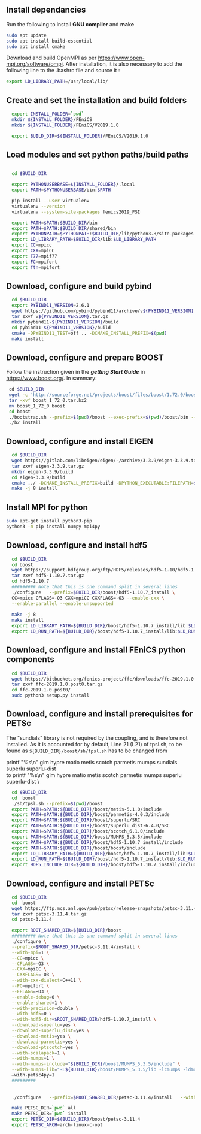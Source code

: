Install dependancies 
--------------------------------------------- 
Run the following to install **GNU compiler** and **make**
```bash
sudo apt update
sudo apt install build-essential
sudo apt install cmake
```
Download and build OpenMPI  as per https://www.open-mpi.org/software/ompi. After installation, it is also necessary to add the following line to the .bashrc file and source it :
```bash
export LD_LIBRARY_PATH=/usr/local/lib/
```


Create and set the installation and build folders
---------------------------------------------
```bash
  export INSTALL_FOLDER=`pwd`
  mkdir ${INSTALL_FOLDER}/FEniCS
  mkdir ${INSTALL_FOLDER}/FEniCS/V2019.1.0

  export BUILD_DIR=${INSTALL_FOLDER}/FEniCS/V2019.1.0
```

Load modules and set python paths/build paths
---------------------------------------------

```bash

  cd $BUILD_DIR

  export PYTHONUSERBASE=${INSTALL_FOLDER}/.local
  export PATH=$PYTHONUSERBASE/bin:$PATH

  pip install --user virtualenv
  virtualenv --version
  virtualenv --system-site-packages fenics2019_FSI

  export PATH=$PATH:$BUILD_DIR/bin
  export PATH=$PATH:$BUILD_DIR/shared/bin
  export PYTHONPATH=$PYTHONPATH:$BUILD_DIR/lib/python3.8/site-packages
  export LD_LIBRARY_PATH=$BUILD_DIR/lib:$LD_LIBRARY_PATH
  export CC=mpicc
  export CXX=mpiCC
  export F77=mpif77
  export FC=mpifort 
  export ftn=mpifort
```

Download, configure and build pybind
-------------------------------------

```bash
  cd $BUILD_DIR
  export PYBIND11_VERSION=2.6.1
  wget https://github.com/pybind/pybind11/archive/v${PYBIND11_VERSION}.tar.gz
  tar zxvf v${PYBIND11_VERSION}.tar.gz
  mkdir pybind11-${PYBIND11_VERSION}/build
  cd pybind11-${PYBIND11_VERSION}/build
  cmake -DPYBIND11_TEST=off .. -DCMAKE_INSTALL_PREFIX=$(pwd)
  make install
```

Download, configure and prepare BOOST
--------------------------------------
Follow the instruction given in the ***getting Start Guide*** in https://www.boost.org/. In sammary:

```bash
 cd $BUILD_DIR
 wget -c 'http://sourceforge.net/projects/boost/files/boost/1.72.0/boost_1_72_0.tar.bz2'
 tar -xvf boost_1_72_0.tar.bz2
 mv boost_1_72_0 boost
 cd boost
 ./bootstrap.sh --prefix=$(pwd)/boost --exec-prefix=$(pwd)/boost/bin --libdir=$(pwd)/boost/lib --includedir=$(pwd)/boost/include
 ./b2 install
```
Download, configure and install EIGEN
--------------------------------------

```bash
  cd $BUILD_DIR
  wget https://gitlab.com/libeigen/eigen/-/archive/3.3.9/eigen-3.3.9.tar.gz
  tar zxvf eigen-3.3.9.tar.gz
  mkdir eigen-3.3.9/build
  cd eigen-3.3.9/build
  cmake ../ -DCMAKE_INSTALL_PREFIX=build -DPYTHON_EXECUTABLE:FILEPATH=$BUILD_DIR/fenics2019_FSI/bin/python3
  make -j 8 install
```
Install MPI for python 
--------------------------------------
```bash
sudo apt-get install python3-pip
python3 -m pip install numpy mpi4py
```
Download, configure and install hdf5
-------------------------------------

```bash
  cd $BUILD_DIR
  cd boost
  wget https://support.hdfgroup.org/ftp/HDF5/releases/hdf5-1.10/hdf5-1.10.7/src/hdf5-1.10.7.tar.gz
  tar zxvf hdf5-1.10.7.tar.gz
  cd hdf5-1.10.7  
  ######### Note that this is one command split in several lines
  ./configure   --prefix=$BUILD_DIR/boost/hdf5-1.10.7_install \
  CC=mpicc CFLAGS=-O3 CXX=mpiCC CXXFLAGS=-O3 --enable-cxx \
  --enable-parallel --enable-unsupported
  
  make -j 8
  make install
  export LD_LIBRARY_PATH=${BUILD_DIR}/boost/hdf5-1.10.7_install/lib:$LD_LIBRARY_PATH
  export LD_RUN_PATH=${BUILD_DIR}/boost/hdf5-1.10.7_install/lib:$LD_RUN_PATH
 ```
Download, configure and install FEniCS python components
---------------------------------------------------------

```bash
  cd $BUILD_DIR
  wget https://bitbucket.org/fenics-project/ffc/downloads/ffc-2019.1.0.post0.tar.gz
  tar zxvf ffc-2019.1.0.post0.tar.gz
  cd ffc-2019.1.0.post0/
  sudo python3 setup.py install
```


Download, configure and install prerequisites for PETSc
---------------------------------------------------------

The "sundials" library is not required by the coupling, and is therefore not installed. As it is accounted for by default, Line 21 (L21) of tpsl.sh, to be found as `${BUILD_DIR}/boost/sh/tpsl.sh` has to be changed from

printf "%s\n" glm hypre matio metis scotch parmetis mumps sundials superlu superlu-dist \
to
printf "%s\n" glm hypre matio metis scotch parmetis mumps superlu superlu-dist \

```bash
  cd $BUILD_DIR
  cd  boost
  ./sh/tpsl.sh --prefix=$(pwd)/boost
  export PATH=$PATH:${BUILD_DIR}/boost/metis-5.1.0/include
  export PATH=$PATH:${BUILD_DIR}/boost/parmetis-4.0.3/include
  export PATH=$PATH:${BUILD_DIR}/boost/superlu/SRC
  export PATH=$PATH:${BUILD_DIR}/boost/superlu_dist-6.4.0/SRC
  export PATH=$PATH:${BUILD_DIR}/boost/scotch_6.1.0/include
  export PATH=$PATH:${BUILD_DIR}/boost/MUMPS_5.3.5/include
  export PATH=$PATH:${BUILD_DIR}/boost/hdf5-1.10.7_install/include
  export PATH=$PATH:${BUILD_DIR}/boost/boost/include
  export LD_LIBRARY_PATH=${BUILD_DIR}/boost/hdf5-1.10.7_install/lib:$LD_LIBRARY_PATH
  export LD_RUN_PATH=${BUILD_DIR}/boost/hdf5-1.10.7_install/lib:$LD_RUN_PATH
  export HDF5_INCLUDE_DIR=${BUILD_DIR}/boost/hdf5-1.10.7_install/include
```

Download, configure and install PETSc
---------------------------------------

```bash
  cd $BUILD_DIR
  cd  boost
  wget https://ftp.mcs.anl.gov/pub/petsc/release-snapshots/petsc-3.11.4.tar.gz
  tar zxvf petsc-3.11.4.tar.gz
  cd petsc-3.11.4

  export ROOT_SHARED_DIR=${BUILD_DIR}/boost
  ######### Note that this is one command split in several lines
  ./configure \
  --prefix=$ROOT_SHARED_DIR/petsc-3.11.4/install \
  --with-mpi=1 \
  --CC=mpicc \
  --CFLAGS=-O3 \
  --CXX=mpiCC \
  --CXXFLAGS=-O3 \
  --with-cxx-dialect=C++11 \
  --FC=mpifort \
  --FFLAGS=-O3 \
  --enable-debug=0 \
  --enable-shared=1 \
  --with-precision=double \
  --with-hdf5=0 \
  --with-hdf5-dir=$ROOT_SHARED_DIR/hdf5-1.10.7_install \
  --download-superlu=yes \
  --download-superlu_dist=yes \
  --download-metis=yes \
  --download-parmetis=yes \
  --download-ptscotch=yes \
  --with-scalapack=1 \
  --with-mumps=1 \
  --with-mumps-include="${BUILD_DIR}/boost/MUMPS_5.3.5/include" \
  --with-mumps-lib="-L${BUILD_DIR}/boost/MUMPS_5.3.5/lib -lcmumps -ldmumps -lesmumps -lsmumps -lzmumps -lmumps_common -lptesmumps -lesmumps -lpord" \
  –with-petsc4py=1 
  ######### 
  
  
  ./configure   --prefix=$ROOT_SHARED_DIR/petsc-3.11.4/install   --with-mpi=1   --CC=mpicc   --CFLAGS=-O3   --CXX=mpiCC   --CXXFLAGS=-O3   --with-cxx-dialect=C++11   --FC=mpifort   --FFLAGS=-O3   --enable-debug=0   --enable-shared=1   --with-precision=double   --with-hdf5=0   --with-hdf5-dir=$ROOT_SHARED_DIR/hdf5-1.10.7_install   --download-superlu=yes   --download-superlu_dist=yes   --download-metis=yes   --download-parmetis=yes   --download-ptscotch=yes   --download-scalapack   --download-mumps   –with-petsc4py=1

  make PETSC_DIR=`pwd` all
  make PETSC_DIR=`pwd` install
  export PETSC_DIR=${BUILD_DIR}/boost/petsc-3.11.4
  export PETSC_ARCH=arch-linux-c-opt
```

